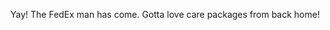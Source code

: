 <!--
id: 170164603
link: http://kevinisom.info/post/170164603/yay-the-fedex-man-has-come-gotta-love-care
slug: yay-the-fedex-man-has-come-gotta-love-care
date: Mon Aug 24 2009 16:04:18 GMT+1200 (NZST)
raw: {"blog_name":"kevinisom","id":170164603,"post_url":"http://kevinisom.info/post/170164603/yay-the-fedex-man-has-come-gotta-love-care","slug":"yay-the-fedex-man-has-come-gotta-love-care","type":"text","date":"2009-08-24 04:04:18 GMT","timestamp":1251086658,"state":"published","format":"html","reblog_key":"sXONrEwt","tags":[],"short_url":"http://tmblr.co/Zw68YyA985x","highlighted":[],"feed_item":"http://twitter.com/kev_nz/statuses/3502663439","from_feed_id":"650289","note_count":0,"title":null,"body":"<p>Yay! The FedEx man has come. Gotta love care packages from back home!</p>"}
publish: 2009-08-024
tags: 
title: null
-->


Yay! The FedEx man has come. Gotta love care packages from back home!


